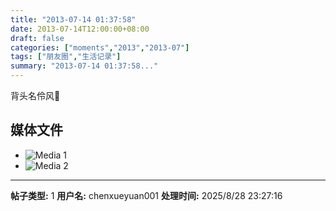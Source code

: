 ```yaml
---
title: "2013-07-14 01:37:58"
date: 2013-07-14T12:00:00+08:00
draft: false
categories: ["moments","2013","2013-07"]
tags: ["朋友圈","生活记录"]
summary: "2013-07-14 01:37:58..."
---
```


背头名伶风

## 媒体文件

- ![Media 1](/Moments/photos/2013-07-14/201307140137580.jpg)
- ![Media 2](/Moments/photos/2013-07-14/201307140137581.jpg)

---

**帖子类型:** 1
**用户名:** chenxueyuan001
**处理时间:** 2025/8/28 23:27:16